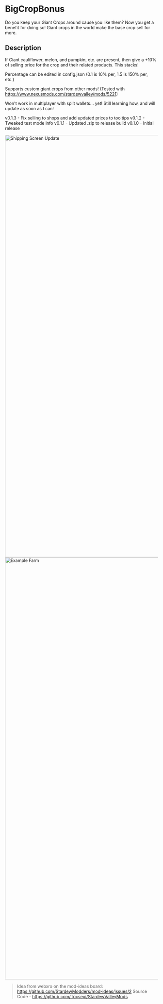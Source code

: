 # BigCropBonus

Do you keep your Giant Crops around cause you like them? Now you get a benefit for doing so!
Giant crops in the world make the base crop sell for more.

## Description

If Giant cauliflower, melon, and pumpkin, etc. are present, then give a +10% of selling price for the crop and their related products. This stacks!

Percentage can be edited in config.json (0.1 is 10% per, 1.5 is 150% per, etc.)

Supports custom giant crops from other mods! (Tested with <https://www.nexusmods.com/stardewvalley/mods/5221>)

Won't work in multiplayer with split wallets... yet! Still learning how, and will update as soon as I can!

v0.1.3 - Fix selling to shops and add updated prices to tooltips
v0.1.2 - Tweaked test mode info
v0.1.1 - Updated .zip to release build
v0.1.0 - Initial release

<img width="1392" alt="Shipping Screen Update" src="https://github.com/Tocseoj/StardewValleyMods/assets/14003647/b665d6af-3676-4dea-8269-e181efbd73ea">
<img width="1392" alt="Example Farm" src="https://github.com/Tocseoj/StardewValleyMods/assets/14003647/05288626-2647-4f88-ac96-f6aaaf8352bf">

> Idea from webxro on the mod-ideas board: <https://github.com/StardewModders/mod-ideas/issues/2>
> Source Code - <https://github.com/Tocseoj/StardewValleyMods>

